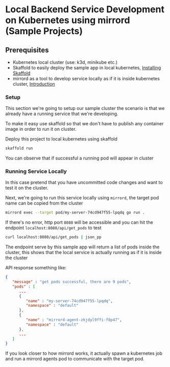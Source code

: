 # Local Backend Service Development on Kubernetes using mirrord (Sample Projects)

## Prerequisites

- Kubernetes local cluster (use: k3d, minikube etc.)
- Skaffold to easily deploy the sample app in local kubernetes, [Installing Skaffold](https://skaffold.dev/docs/install/)
- mirrord as a tool to develop service locally as if it is inside kubernetes cluster, [Introduction](https://mirrord.dev/docs/overview/introduction/)

### Setup

This section we're going to setup our sample cluster the scenario is that we already have a running
service that we're developing.

To make it easy use skaffold so that we don't have to publish any container image
in order to run it on cluster.

Deploy this project to local kubernetes using skaffold

```bash
skaffold run
```

You can observe that if successful a running pod will appear in cluster

### Running Service Locally

In this case pretend that you have uncommitted code changes and want to test it
on the cluster.

Next, we're going to run this service locally using `mirrord`, the target pod
name can be copied from the cluster

```bash
mirrord exec --target pod/my-server-74cd947f55-lpqdq go run .
```

If there's no error, http port `8080` will be accessible and you can hit the
endpoint `localhost:8080/api/get_pods` to test

```bash
curl localhost:8080/api/get_pods | json_pp
```

The endpoint serve by this sample app will return a list of pods inside the cluster,
this shows that the local service is actually running as if it is inside the cluster

API response something like:

```json
{
   "message" : "get pods successful, there are 9 pods",
   "pods" : [
      ...
      {
         "name" : "my-server-74cd947f55-lpqdq",
         "namespace" : "default"
      },
      {
         "name" : "mirrord-agent-zkjdyl9ffi-f8p47",
         "namespace" : "default"
      },
      ...
   ]
}
```

If you look closer to how mirrord works, it actually spawn a kubernetes job 
and run a mirrord agents pod to communicate with the target pod.